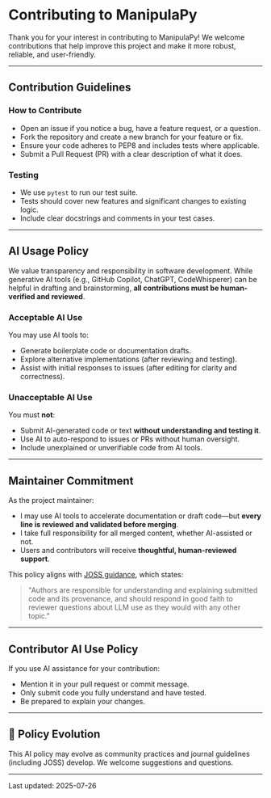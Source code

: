 # Contributing to ManipulaPy

Thank you for your interest in contributing to ManipulaPy! We welcome contributions that help improve this project and make it more robust, reliable, and user-friendly.

---

## Contribution Guidelines

### How to Contribute

- Open an issue if you notice a bug, have a feature request, or a question.
- Fork the repository and create a new branch for your feature or fix.
- Ensure your code adheres to PEP8 and includes tests where applicable.
- Submit a Pull Request (PR) with a clear description of what it does.

### Testing

- We use `pytest` to run our test suite.
- Tests should cover new features and significant changes to existing logic.
- Include clear docstrings and comments in your test cases.

---

## AI Usage Policy

We value transparency and responsibility in software development. While generative AI tools (e.g., GitHub Copilot, ChatGPT, CodeWhisperer) can be helpful in drafting and brainstorming, **all contributions must be human-verified and reviewed**.

### Acceptable AI Use

You may use AI tools to:
- Generate boilerplate code or documentation drafts.
- Explore alternative implementations (after reviewing and testing).
- Assist with initial responses to issues (after editing for clarity and correctness).

### Unacceptable AI Use

You must **not**:
- Submit AI-generated code or text **without understanding and testing it**.
- Use AI to auto-respond to issues or PRs without human oversight.
- Include unexplained or unverifiable code from AI tools.

---

##  Maintainer Commitment

As the project maintainer:
- I may use AI tools to accelerate documentation or draft code—but **every line is reviewed and validated before merging**.
- I take full responsibility for all merged content, whether AI-assisted or not.
- Users and contributors will receive **thoughtful, human-reviewed support**.

This policy aligns with [JOSS guidance](https://joss.theoj.org/about#ai-policy), which states:
> "Authors are responsible for understanding and explaining submitted code and its provenance, and should respond in good faith to reviewer questions about LLM use as they would with any other topic."

---

##  Contributor AI Use Policy

If you use AI assistance for your contribution:
- Mention it in your pull request or commit message.
- Only submit code you fully understand and have tested.
- Be prepared to explain your changes.

---

## 🔄 Policy Evolution

This AI policy may evolve as community practices and journal guidelines (including JOSS) develop. We welcome suggestions and questions.

---

Last updated: 2025-07-26
